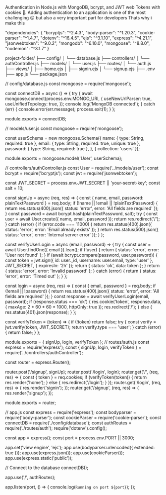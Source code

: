 Authentication in Node.js with MongoDB, bcrypt, and JWT web Tokens with cookies 🍪.
Adding authentication to an application is one of the most challenging 😖 but also a very important part for developers
Thats why i make this 



"dependencies": {
    "bcryptjs": "^2.4.3",
    "body-parser": "^1.20.3",
    "cookie-parser": "^1.4.7",
    "dotenv": "^16.4.5",
    "ejs": "^3.1.10",
    "express": "^4.21.1",
    "jsonwebtoken": "^9.0.2",
    "mongodb": "^6.10.0",
    "mongoose": "^8.8.0",
    "nodemon": "^3.1.7"
  }



  project-folder/
├── config/
│   └── database.js
├── controllers/
│   └── authController.js
├── models/
│   └── user.js
├── routes/
│   └── auth.js
├── views/
│   ├── home.ejs
│   ├── signin.ejs
│   └── signup.ejs
├── .env
├── app.js
└── package.json



// config/database.js
const mongoose = require('mongoose');

const connectDB = async () => {
    try {
        await mongoose.connect(process.env.MONGO_URI, {
            useNewUrlParser: true,
            useUnifiedTopology: true,
        });
        console.log('MongoDB connected');
    } catch (err) {
        console.error(err.message);
        process.exit(1);
    }
};

module.exports = connectDB;


// models/user.js
const mongoose = require('mongoose');

const userSchema = new mongoose.Schema({
    name: { type: String, required: true },
    email: { type: String, required: true, unique: true },
    password: { type: String, required: true },
}, { collection: 'users' });

module.exports = mongoose.model('User', userSchema);

// controllers/authController.js
const User = require('../models/user');
const bcrypt = require('bcryptjs');
const jwt = require('jsonwebtoken');

const JWT_SECRET = process.env.JWT_SECRET || 'your-secret-key';
const salt = 10;

const signUp = async (req, res) => {
    const { name, email, password: plainTextPassword } = req.body;
    if (!name || !email || !plainTextPassword) {
        return res.status(400).json({ status: 'error', error: 'All fields are required' });
    }
    const password = await bcrypt.hash(plainTextPassword, salt);
    try {
        const user = await User.create({ name, email, password });
        return res.redirect('/');
    } catch (error) {
        if (error.code === 11000) {
            return res.status(400).json({ status: 'error', error: 'Email already exists' });
        }
        return res.status(500).json({ status: 'error', error: 'Internal server error' });
    }
};

const verifyUserLogin = async (email, password) => {
    try {
        const user = await User.findOne({ email }).lean();
        if (!user) {
            return { status: 'error', error: 'User not found' };
        }
        if (await bcrypt.compare(password, user.password)) {
            const token = jwt.sign({ id: user._id, username: user.email, type: 'user' }, JWT_SECRET, { expiresIn: '2h' });
            return { status: 'ok', data: token };
        }
        return { status: 'error', error: 'Invalid password' };
    } catch (error) {
        return { status: 'error', error: 'Timed out' };
    }
};

const login = async (req, res) => {
    const { email, password } = req.body;
    if (!email || !password) {
        return res.status(400).json({ status: 'error', error: 'All fields are required' });
    }
    const response = await verifyUserLogin(email, password);
    if (response.status === 'ok') {
        res.cookie('token', response.data, { maxAge: 2 * 60 * 60 * 1000, httpOnly: true });
        res.redirect('/');
    } else {
        res.status(401).json(response);
    }
};

const verifyToken = (token) => {
    if (!token) return false;
    try {
        const verify = jwt.verify(token, JWT_SECRET);
        return verify.type === 'user';
    } catch (error) {
        return false;
    }
};

module.exports = { signUp, login, verifyToken };
// routes/auth.js
const express = require('express');
const { signUp, login, verifyToken } = require('../controllers/authController');

const router = express.Router();

router.post('/signup', signUp);
router.post('/login', login);
router.get('/', (req, res) => {
    const { token } = req.cookies;
    if (verifyToken(token)) {
        return res.render('home');
    } else {
        res.redirect('/login');
    }
});
router.get('/login', (req, res) => {
    res.render('signin');
});
router.get('/signup', (req, res) => {
    res.render('signup');
});

module.exports = router;

// app.js
const express = require('express');
const bodyparser = require('body-parser');
const cookieParser = require('cookie-parser');
const connectDB = require('./config/database');
const authRoutes = require('./routes/auth');
require('dotenv').config();

const app = express();
const port = process.env.PORT || 3000;

app.set('view engine', 'ejs');
app.use(bodyparser.urlencoded({ extended: true }));
app.use(express.json());
app.use(cookieParser());
app.use(express.static('public'));

// Connect to the database
connectDB();

app.use('/', authRoutes);

app.listen(port, () => {
    console.log(`Running on port ${port}`);
});





















